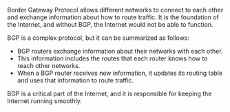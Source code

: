 Border Gateway Protocol allows different networks to connect to each other and exchange information about how to route traffic. It is the foundation of the Internet, and without BGP, the Internet would not be able to function.

BGP is a complex protocol, but it can be summarized as follows:

-   BGP routers exchange information about their networks with each other.
-   This information includes the routes that each router knows how to reach other networks.
-   When a BGP router receives new information, it updates its routing table and uses that information to route traffic.

BGP is a critical part of the Internet, and it is responsible for keeping the Internet running smoothly.